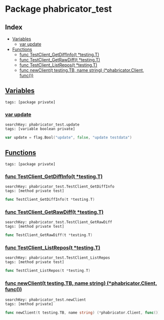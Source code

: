 # Package phabricator_test

## Index

* [Variables](#var)
    * [var update](#update)
* [Functions](#func)
    * [func TestClient_GetDiffInfo(t *testing.T)](#TestClient_GetDiffInfo)
    * [func TestClient_GetRawDiff(t *testing.T)](#TestClient_GetRawDiff)
    * [func TestClient_ListRepos(t *testing.T)](#TestClient_ListRepos)
    * [func newClient(t testing.TB, name string) (*phabricator.Client, func())](#newClient)


## <a id="var" href="#var">Variables</a>

```
tags: [package private]
```

### <a id="update" href="#update">var update</a>

```
searchKey: phabricator_test.update
tags: [variable boolean private]
```

```Go
var update = flag.Bool("update", false, "update testdata")
```

## <a id="func" href="#func">Functions</a>

```
tags: [package private]
```

### <a id="TestClient_GetDiffInfo" href="#TestClient_GetDiffInfo">func TestClient_GetDiffInfo(t *testing.T)</a>

```
searchKey: phabricator_test.TestClient_GetDiffInfo
tags: [method private test]
```

```Go
func TestClient_GetDiffInfo(t *testing.T)
```

### <a id="TestClient_GetRawDiff" href="#TestClient_GetRawDiff">func TestClient_GetRawDiff(t *testing.T)</a>

```
searchKey: phabricator_test.TestClient_GetRawDiff
tags: [method private test]
```

```Go
func TestClient_GetRawDiff(t *testing.T)
```

### <a id="TestClient_ListRepos" href="#TestClient_ListRepos">func TestClient_ListRepos(t *testing.T)</a>

```
searchKey: phabricator_test.TestClient_ListRepos
tags: [method private test]
```

```Go
func TestClient_ListRepos(t *testing.T)
```

### <a id="newClient" href="#newClient">func newClient(t testing.TB, name string) (*phabricator.Client, func())</a>

```
searchKey: phabricator_test.newClient
tags: [method private]
```

```Go
func newClient(t testing.TB, name string) (*phabricator.Client, func())
```

